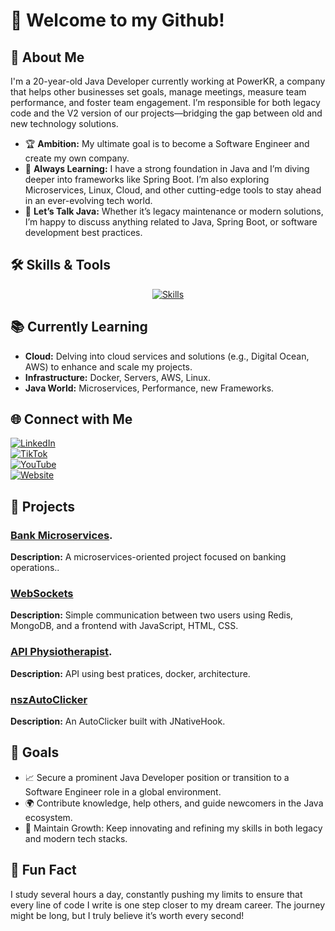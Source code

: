 # 🌌 Welcome to my Github!

## 🚀 About Me
I'm a 20-year-old Java Developer currently working at PowerKR, a company that helps other businesses set goals, manage meetings, measure team performance, and foster team engagement. I’m responsible for both legacy code and the V2 version of our projects—bridging the gap between old and new technology solutions.

- 🏆 **Ambition:** My ultimate goal is to become a Software Engineer and create my own company.
- 🌱 **Always Learning:** I have a strong foundation in Java and I’m diving deeper into frameworks like Spring Boot. I’m also exploring Microservices, Linux, Cloud, and other cutting-edge tools to stay ahead in an ever-evolving tech world.
- 💬 **Let’s Talk Java:** Whether it’s legacy maintenance or modern solutions, I’m happy to discuss anything related to Java, Spring Boot, or software development best practices.


## 🛠️ Skills & Tools

<div align="center"> <a href="https://skillicons.dev"> <img src="https://skillicons.dev/icons?i=java,spring,mysql,docker,git,postman,docker,mongodb,postgres,redis,rabbitmq,kafka" alt="Skills" /> </a> </div>


## 📚 Currently Learning
- **Cloud:** Delving into cloud services and solutions (e.g., Digital Ocean, AWS) to enhance and scale my projects.
- **Infrastructure:** Docker, Servers, AWS, Linux.
- **Java World:** Microservices, Performance, new Frameworks.
 

## 🌐 Connect with Me

[![LinkedIn](https://img.shields.io/badge/LinkedIn-0077B5?style=for-the-badge&logo=linkedin&logoColor=white)](https://www.linkedin.com/in/nszandrew/)  
[![TikTok](https://img.shields.io/badge/TikTok-000000?style=for-the-badge&logo=tiktok&logoColor=white)](https://tiktok.com/@nszandrew)  
[![YouTube](https://img.shields.io/badge/YouTube-FF0000?style=for-the-badge&logo=youtube&logoColor=white)](https://www.youtube.com/@nsz.andrew)  
[![Website](https://img.shields.io/badge/Website-4285F4?style=for-the-badge&logo=google-chrome&logoColor=white)](https://www.nszandrew.com.br/) 


## 💼 Projects

### [Bank Microservices](https://github.com/nszandrew/bank-micro-services-spring-boot).
**Description:** A microservices-oriented project focused on banking operations..

### [WebSockets](https://github.com/nszandrew/whatsapp-web-socket)
**Description:** Simple communication between two users using Redis, MongoDB, and a frontend with JavaScript, HTML, CSS.

### [API Physiotherapist](https://github.com/nszandrew/api-fisioterapeuta).
**Description:** API using best pratices, docker, architecture.

### [nszAutoClicker](https://github.com/nszandrew/nszAutoClicker)
**Description:** An AutoClicker built with JNativeHook.

## 🎯 Goals
- 📈 Secure a prominent Java Developer position or transition to a Software Engineer role in a global environment.
- 🌍 Contribute knowledge, help others, and guide newcomers in the Java ecosystem.
- 📖 Maintain Growth: Keep innovating and refining my skills in both legacy and modern tech stacks.

## 🌟 Fun Fact
I study several hours a day, constantly pushing my limits to ensure that every line of code I write is one step closer to my dream career. The journey might be long, but I truly believe it’s worth every second!
